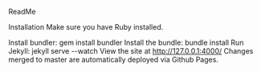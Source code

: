 ReadMe

Installation
Make sure you have Ruby installed.

Install bundler: gem install bundler
Install the bundle: bundle install
Run Jekyll: jekyll serve --watch
View the site at http://127.0.0.1:4000/
Changes merged to master are automatically deployed via Github Pages.
